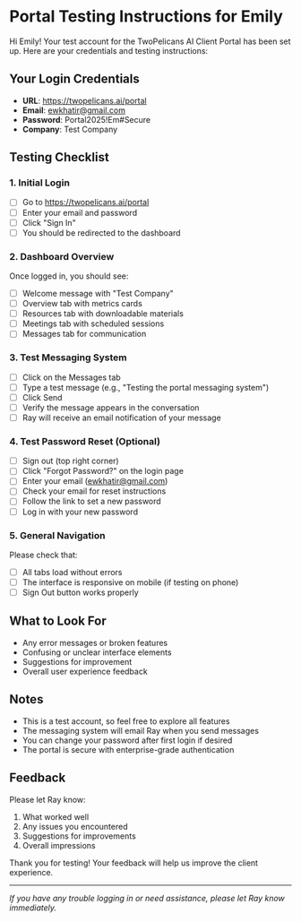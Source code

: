 # Portal Testing Instructions for Emily

Hi Emily! Your test account for the TwoPelicans AI Client Portal has been set up. Here are your credentials and testing instructions:

## Your Login Credentials
- **URL**: https://twopelicans.ai/portal
- **Email**: ewkhatir@gmail.com
- **Password**: Portal2025!Em#Secure
- **Company**: Test Company

## Testing Checklist

### 1. Initial Login
- [ ] Go to https://twopelicans.ai/portal
- [ ] Enter your email and password
- [ ] Click "Sign In"
- [ ] You should be redirected to the dashboard

### 2. Dashboard Overview
Once logged in, you should see:
- [ ] Welcome message with "Test Company"
- [ ] Overview tab with metrics cards
- [ ] Resources tab with downloadable materials
- [ ] Meetings tab with scheduled sessions
- [ ] Messages tab for communication

### 3. Test Messaging System
- [ ] Click on the Messages tab
- [ ] Type a test message (e.g., "Testing the portal messaging system")
- [ ] Click Send
- [ ] Verify the message appears in the conversation
- [ ] Ray will receive an email notification of your message

### 4. Test Password Reset (Optional)
- [ ] Sign out (top right corner)
- [ ] Click "Forgot Password?" on the login page
- [ ] Enter your email (ewkhatir@gmail.com)
- [ ] Check your email for reset instructions
- [ ] Follow the link to set a new password
- [ ] Log in with your new password

### 5. General Navigation
Please check that:
- [ ] All tabs load without errors
- [ ] The interface is responsive on mobile (if testing on phone)
- [ ] Sign Out button works properly

## What to Look For
- Any error messages or broken features
- Confusing or unclear interface elements
- Suggestions for improvement
- Overall user experience feedback

## Notes
- This is a test account, so feel free to explore all features
- The messaging system will email Ray when you send messages
- You can change your password after first login if desired
- The portal is secure with enterprise-grade authentication

## Feedback
Please let Ray know:
1. What worked well
2. Any issues you encountered
3. Suggestions for improvements
4. Overall impressions

Thank you for testing! Your feedback will help us improve the client experience.

---

*If you have any trouble logging in or need assistance, please let Ray know immediately.*